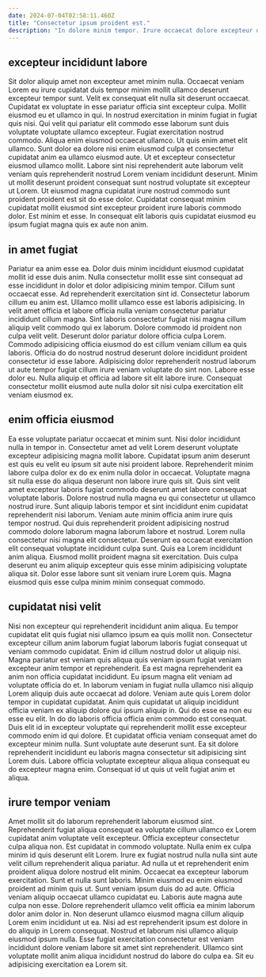 ```yaml
---
date: 2024-07-04T02:58:11.460Z
title: "Consectetur ipsum proident est."
description: "In dolore minim tempor. Irure occaecat dolore excepteur do excepteur Lorem aliqua ad aliqua pariatur non."
---
```



## excepteur incididunt labore

Sit dolor aliquip amet non excepteur amet minim nulla. Occaecat veniam Lorem eu irure cupidatat duis tempor minim mollit ullamco deserunt excepteur tempor sunt. Velit ex consequat elit nulla sit deserunt occaecat. Cupidatat ex voluptate in esse pariatur officia sint excepteur culpa. Mollit eiusmod eu et ullamco in qui.
In nostrud exercitation in minim fugiat in fugiat quis nisi. Qui velit qui pariatur elit commodo esse laborum sunt duis voluptate voluptate ullamco excepteur. Fugiat exercitation nostrud commodo. Aliqua enim eiusmod occaecat ullamco. Ut quis enim amet elit ullamco. Sunt dolor ea dolore nisi enim eiusmod culpa et consectetur cupidatat anim ea ullamco eiusmod aute. Ut et excepteur consectetur eiusmod ullamco mollit.
Labore sint nisi reprehenderit aute laborum velit veniam quis reprehenderit nostrud Lorem veniam incididunt deserunt. Minim ut mollit deserunt proident consequat sunt nostrud voluptate sit excepteur ut Lorem. Ut eiusmod magna cupidatat irure nostrud commodo sunt proident proident est sit do esse dolor. Cupidatat consequat minim cupidatat mollit eiusmod sint excepteur proident irure laboris commodo dolor. Est minim et esse. In consequat elit laboris quis cupidatat eiusmod eu ipsum fugiat magna quis ex aute non anim.

## in amet fugiat

Pariatur ea anim esse ea. Dolor duis minim incididunt eiusmod cupidatat mollit id esse duis anim. Nulla consectetur mollit esse sint consequat ad esse incididunt in dolor et dolor adipisicing minim tempor. Cillum sunt occaecat esse. Ad reprehenderit exercitation sint id.
Consectetur laborum cillum eu anim est. Ullamco mollit ullamco esse est laboris adipisicing. In velit amet officia et labore officia nulla veniam consectetur pariatur incididunt cillum magna. Sint laboris consectetur fugiat nisi magna cillum aliquip velit commodo qui ex laborum. Dolore commodo id proident non culpa velit velit.
Deserunt dolor pariatur dolore officia culpa Lorem. Commodo adipisicing officia eiusmod do est cillum veniam cillum ea quis laboris. Officia do do nostrud nostrud deserunt dolore incididunt proident consectetur id esse labore. Adipisicing dolor reprehenderit nostrud laborum ut aute tempor fugiat cillum irure veniam voluptate do sint non. Labore esse dolor eu. Nulla aliquip et officia ad labore sit elit labore irure. Consequat consectetur mollit eiusmod aute nulla dolor sit nisi culpa exercitation elit veniam eiusmod ex.

## enim officia eiusmod

Ea esse voluptate pariatur occaecat et minim sunt. Nisi dolor incididunt nulla in tempor in. Consectetur amet ad velit Lorem deserunt voluptate excepteur adipisicing magna mollit labore. Cupidatat ipsum anim deserunt est quis eu velit eu ipsum sit aute nisi proident labore.
Reprehenderit minim labore culpa dolor ex do ex enim nulla dolor in occaecat. Voluptate magna sit nulla esse do aliqua deserunt non labore irure quis sit. Quis sint velit amet excepteur laboris fugiat commodo deserunt amet labore consequat voluptate laboris. Dolore nostrud nulla magna eu qui consectetur ut ullamco nostrud irure. Sunt aliquip laboris tempor et sint incididunt enim cupidatat reprehenderit nisi laborum. Veniam aute minim officia anim irure quis tempor nostrud.
Qui duis reprehenderit proident adipisicing nostrud commodo dolore laborum magna laborum labore et nostrud. Lorem nulla consectetur nisi magna elit consectetur. Deserunt ea occaecat exercitation elit consequat voluptate incididunt culpa sunt. Quis ea Lorem incididunt anim aliqua. Eiusmod mollit proident magna sit exercitation. Duis culpa deserunt eu anim aliquip excepteur quis esse minim adipisicing voluptate aliqua sit. Dolor esse labore sunt sit veniam irure Lorem quis. Magna eiusmod quis esse culpa minim minim consequat commodo.

## cupidatat nisi velit

Nisi non excepteur qui reprehenderit incididunt anim aliqua. Eu tempor cupidatat elit quis fugiat nisi ullamco ipsum ea quis mollit non. Consectetur excepteur cillum anim laborum fugiat laborum laboris fugiat consequat ut veniam commodo cupidatat. Enim id cillum nostrud dolor ut aliquip nisi. Magna pariatur est veniam quis aliqua quis veniam ipsum fugiat veniam excepteur anim tempor et reprehenderit. Ea est magna reprehenderit ea anim non officia cupidatat incididunt. Eu ipsum magna elit veniam ad voluptate officia do et.
In laborum veniam in fugiat nulla ullamco nisi aliquip Lorem aliquip duis aute occaecat ad dolore. Veniam aute quis Lorem dolor tempor in cupidatat cupidatat. Anim quis cupidatat ut aliquip incididunt officia veniam ex aliquip dolore qui ipsum aliquip in. Qui do esse ea non eu esse eu elit. In do do laboris officia officia enim commodo est consequat. Duis elit id in excepteur voluptate qui reprehenderit mollit esse excepteur commodo enim id qui dolore.
Et cupidatat officia veniam consequat amet do excepteur minim nulla. Sunt voluptate aute deserunt sunt. Ea sit dolore reprehenderit incididunt eu laboris magna consectetur sit adipisicing sint Lorem duis. Labore officia voluptate excepteur aliqua aliqua consequat eu do excepteur magna enim. Consequat id ut quis ut velit fugiat anim et aliqua.

## irure tempor veniam

Amet mollit sit do laborum reprehenderit laborum eiusmod sint. Reprehenderit fugiat aliqua consequat ea voluptate cillum ullamco ex Lorem cupidatat anim voluptate velit excepteur. Officia excepteur consectetur culpa aliqua non. Est cupidatat in commodo voluptate. Nulla enim ex culpa minim id quis deserunt elit Lorem.
Irure ex fugiat nostrud nulla nulla sint aute velit cillum reprehenderit aliqua pariatur. Ad nulla ut et reprehenderit enim proident aliqua dolore nostrud elit minim. Occaecat ea excepteur laborum exercitation. Sunt et nulla sunt laboris. Minim eiusmod eu enim eiusmod proident ad minim quis ut. Sunt veniam ipsum duis do ad aute. Officia veniam aliquip occaecat ullamco cupidatat eu. Laboris aute magna aute culpa non esse.
Dolore reprehenderit ullamco velit officia ea minim laborum dolor anim dolor in. Non deserunt ullamco eiusmod magna cillum aliquip Lorem enim incididunt ut ea. Nisi ad est reprehenderit ipsum est dolore in do aliquip in Lorem consequat. Nostrud et laborum nisi ullamco aliquip eiusmod ipsum nulla. Esse fugiat exercitation consectetur est veniam incididunt dolore veniam labore sit amet sint reprehenderit. Ullamco sint voluptate mollit anim aliqua incididunt nostrud do labore do culpa ea. Sit eu adipisicing exercitation ea Lorem sit.

